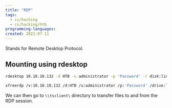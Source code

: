 ```yaml
---
title: "RDP"
tags:
  - cs/hacking
  - cs/hacking/htb
programming-languages:
created: 2022-07-11
---
```

Stands for Remote Desktop Protocol.

## Mounting using rdesktop
```bash
rdesktop 10.10.10.132 -d HTB -u administrator -p 'Password' -r disk:linux='home/user/rdesktop/files'
```

```bash
xfreerdp /v:10.10.10.132 /d:HTB /u:administrator /p:'Password' /drive:linux,home/plaintext/htb/academy/filetransfer'
```

We can then go to `\\tsclient\` directory to transfer files to and from the RDP session.